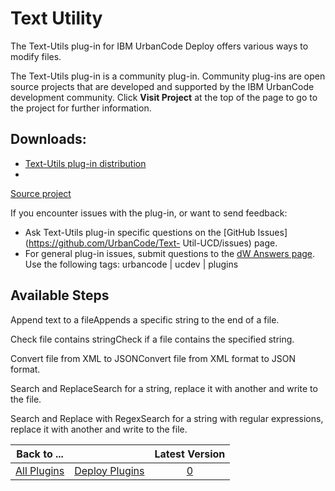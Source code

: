 
Text Utility
============



The Text-Utils plug-in for IBM UrbanCode Deploy offers various ways to modify files.




The Text-Utils plug-in is a 
community plug-in. Community plug-ins are open source projects that are developed and supported by the IBM UrbanCode 
development community. Click **Visit Project** at the top of the page to go to the project for further information.




Downloads:
----------


* [Text-Utils plug-in distribution](https://github.com/UrbanCode/Text-Utils-UCD/releases)
* 
[Source project](https://github.com/UrbanCode/Text-Utils-UCD)


If you encounter issues with the plug-in, or want to 
send feedback:


* Ask Text-Utils plug-in specific questions on the [GitHub Issues](https://github.com/UrbanCode/Text-
Util-UCD/issues) page.
* For general plug-in issues, submit questions to the [dW Answers 
page](https://developer.ibm.com/answers/smart-spaces/23/urbancode.html). Use the following tags: urbancode | ucdev | 
plugins



Available Steps
---------------


Append text to a fileAppends a specific string to the end of a file.



Check file contains stringCheck if a file contains the specified string.


Convert file from XML to JSONConvert file 
from XML format to JSON format.


Search and ReplaceSearch for a string, replace it with another and write to the file.



Search and Replace with RegexSearch for a string with regular expressions, replace it with another and write to the 
file.






|Back to ...||Latest Version|
| :---: | :---: | :---: |
|[All Plugins](../../index.md)|[Deploy Plugins](../README.md)|[0]()|
